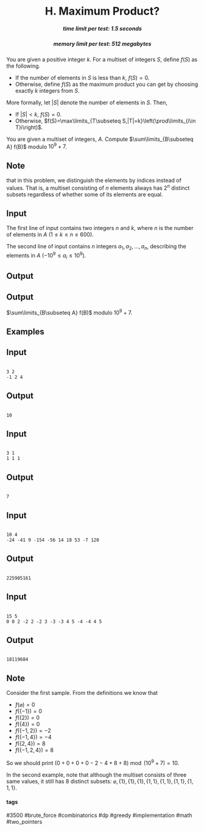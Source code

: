 <h1 style='text-align: center;'> H. Maximum Product?</h1>

<h5 style='text-align: center;'>time limit per test: 1.5 seconds</h5>
<h5 style='text-align: center;'>memory limit per test: 512 megabytes</h5>

You are given a positive integer $k$. For a multiset of integers $S$, define $f(S)$ as the following.

* If the number of elements in $S$ is less than $k$, $f(S)=0$.
* Otherwise, define $f(S)$ as the maximum product you can get by choosing exactly $k$ integers from $S$.

More formally, let $|S|$ denote the number of elements in $S$. Then,

* If $|S|<k$, $f(S)=0$.
* Otherwise, $f(S)=\max\limits_{T\subseteq S,|T|=k}\left(\prod\limits_{i\in T}i\right)$.

You are given a multiset of integers, $A$. Compute $\sum\limits_{B\subseteq A} f(B)$ modulo $10^9+7$.

## Note

 that in this problem, we distinguish the elements by indices instead of values. That is, a multiset consisting of $n$ elements always has $2^n$ distinct subsets regardless of whether some of its elements are equal.

## Input

The first line of input contains two integers $n$ and $k$, where $n$ is the number of elements in $A$ ($1\le k\le n\le 600$).

The second line of input contains $n$ integers $a_1,a_2,\dots,a_n$, describing the elements in $A$ ($-10^9\le a_i\le 10^9$).

## Output

## Output

 $\sum\limits_{B\subseteq A} f(B)$ modulo $10^9+7$.

## Examples

## Input


```

3 2
-1 2 4

```
## Output


```

10
```
## Input


```

3 1
1 1 1

```
## Output


```

7
```
## Input


```

10 4
-24 -41 9 -154 -56 14 18 53 -7 120

```
## Output


```

225905161
```
## Input


```

15 5
0 0 2 -2 2 -2 3 -3 -3 4 5 -4 -4 4 5

```
## Output


```

18119684
```
## Note

Consider the first sample. From the definitions we know that

* $f(\varnothing)=0$
* $f(\{-1\})=0$
* $f(\{2\})=0$
* $f(\{4\})=0$
* $f(\{-1,2\})=-2$
* $f(\{-1,4\})=-4$
* $f(\{2,4\})=8$
* $f(\{-1,2,4\})=8$

So we should print $(0+0+0+0-2-4+8+8)\bmod (10^9+7)=10$.

In the second example, note that although the multiset consists of three same values, it still has $8$ distinct subsets: $\varnothing,\{1\},\{1\},\{1\},\{1,1\},\{1,1\},\{1,1\},\{1,1,1\}$.



#### tags 

#3500 #brute_force #combinatorics #dp #greedy #implementation #math #two_pointers 
